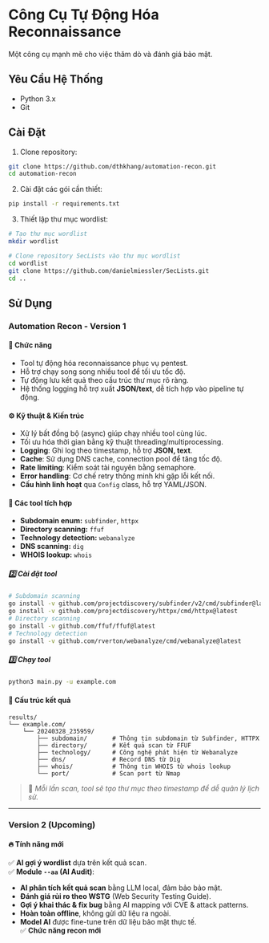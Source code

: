 # Công Cụ Tự Động Hóa Reconnaissance

Một công cụ mạnh mẽ cho việc thăm dò và đánh giá bảo mật.

## Yêu Cầu Hệ Thống

- Python 3.x
- Git

## Cài Đặt

1. Clone repository:
```bash
git clone https://github.com/dthkhang/automation-recon.git
cd automation-recon
```

2. Cài đặt các gói cần thiết:
```bash
pip install -r requirements.txt
```

3. Thiết lập thư mục wordlist:
```bash
# Tạo thư mục wordlist
mkdir wordlist

# Clone repository SecLists vào thư mục wordlist
cd wordlist
git clone https://github.com/danielmiessler/SecLists.git
cd ..
```

## Sử Dụng

### **Automation Recon - Version 1**  
#### 📌 Chức năng  
- Tool tự động hóa reconnaissance phục vụ pentest.  
- Hỗ trợ chạy song song nhiều tool để tối ưu tốc độ.  
- Tự động lưu kết quả theo cấu trúc thư mục rõ ràng.  
- Hệ thống logging hỗ trợ xuất **JSON/text**, dễ tích hợp vào pipeline tự động.  

#### ⚙️ Kỹ thuật & Kiến trúc  
- Xử lý bất đồng bộ (async) giúp chạy nhiều tool cùng lúc.  
- Tối ưu hóa thời gian bằng kỹ thuật threading/multiprocessing.  
- **Logging**: Ghi log theo timestamp, hỗ trợ **JSON, text**.  
- **Cache**: Sử dụng DNS cache, connection pool để tăng tốc độ.  
- **Rate limiting**: Kiểm soát tài nguyên bằng semaphore.  
- **Error handling**: Cơ chế retry thông minh khi gặp lỗi kết nối.  
- **Cấu hình linh hoạt** qua `Config` class, hỗ trợ YAML/JSON.  

#### 🔧 Các tool tích hợp  
- **Subdomain enum:** `subfinder`, `httpx`  
- **Directory scanning:** `ffuf`  
- **Technology detection:** `webanalyze`  
- **DNS scanning:** `dig`  
- **WHOIS lookup:** `whois` 

##### 2️⃣ Cài đặt tool  
```bash
# Subdomain scanning
go install -v github.com/projectdiscovery/subfinder/v2/cmd/subfinder@latest
go install -v github.com/projectdiscovery/httpx/cmd/httpx@latest
# Directory scanning
go install -v github.com/ffuf/ffuf@latest
# Technology detection
go install -v github.com/rverton/webanalyze/cmd/webanalyze@latest
```

##### 3️⃣ Chạy tool  
```bash
python3 main.py -u example.com
```

#### 📁 Cấu trúc kết quả  
```plaintext
results/
└── example.com/
    └── 20240328_235959/
        ├── subdomain/       # Thông tin subdomain từ Subfinder, HTTPX
        ├── directory/       # Kết quả scan từ FFUF
        ├── technology/      # Công nghệ phát hiện từ Webanalyze
        ├── dns/             # Record DNS từ Dig
        ├── whois/           # Thông tin WHOIS từ whois lookup
        └── port/            # Scan port từ Nmap
```
> 📌 *Mỗi lần scan, tool sẽ tạo thư mục theo timestamp để dễ quản lý lịch sử.*
---

### **Version 2 (Upcoming)**  
#### 🔥 Tính năng mới  
✅ **AI gợi ý wordlist** dựa trên kết quả scan.  
✅ **Module `--aa` (AI Audit)**:  
   - **AI phân tích kết quả scan** bằng LLM local, đảm bảo bảo mật.  
   - **Đánh giá rủi ro theo WSTG** (Web Security Testing Guide).  
   - **Gợi ý khai thác & fix bug** bằng AI mapping với CVE & attack patterns.  
   - **Hoàn toàn offline**, không gửi dữ liệu ra ngoài.  
   - **Model AI** được fine-tune trên dữ liệu bảo mật thực tế.  
✅ **Chức năng recon mới**
